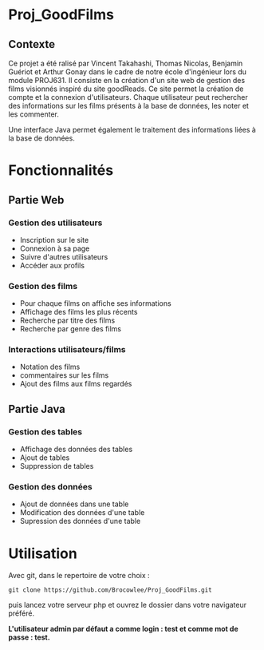 # Proj_GoodFilms

## Contexte
Ce projet a été ralisé par Vincent Takahashi, Thomas Nicolas, Benjamin Guériot et Arthur Gonay dans le cadre de notre école d'ingénieur lors du module PROJ631. Il consiste en la création d'un site web de gestion des films visionnés inspiré du site goodReads. Ce site permet la création de compte et la connexion d'utilisateurs. Chaque utilisateur peut rechercher des informations sur les films présents à la base de données, les noter et les commenter.

Une interface Java permet également le traitement des informations liées à la base de données.

# Fonctionnalités

## Partie Web

### Gestion des utilisateurs
  - Inscription sur le site
  - Connexion à sa page
  - Suivre d'autres utilisateurs
  - Accéder aux profils

### Gestion des films
  - Pour chaque films on affiche ses informations
  - Affichage des films les plus récents
  - Recherche par titre des films
  - Recherche par genre des films

### Interactions utilisateurs/films
  - Notation des films 
  - commentaires sur les films
  - Ajout des films aux films regardés

## Partie Java

### Gestion des tables
  - Affichage des données des tables
  - Ajout de tables
  - Suppression de tables

### Gestion des données
  - Ajout de données dans une table
  - Modification des données d'une table
  - Supression des données d'une table


# Utilisation

Avec git, dans le repertoire de votre choix :

```
git clone https://github.com/Brocowlee/Proj_GoodFilms.git
```

puis lancez votre serveur php et ouvrez le dossier dans votre navigateur préféré.

**L'utilisateur admin par défaut a comme login : test et comme mot de passe : test.**
